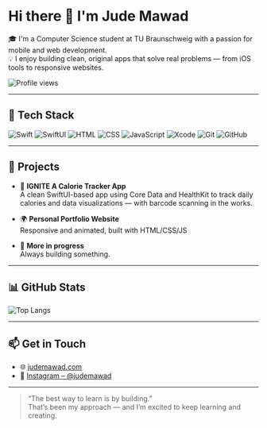 # Hi there 👋 I'm Jude Mawad

🎓 I'm a Computer Science student at TU Braunschweig with a passion for mobile and web development.  
💡 I enjoy building clean, original apps that solve real problems — from iOS tools to responsive websites.

![Profile views](https://komarev.com/ghpvc/?username=judemawad&color=blue&style=flat)

---

## 🔧 Tech Stack

![Swift](https://img.shields.io/badge/-Swift-orange?style=flat&logo=swift)
![SwiftUI](https://img.shields.io/badge/-SwiftUI-5D5DFF?style=flat&logo=swift)
![HTML](https://img.shields.io/badge/-HTML5-E34F26?style=flat&logo=html5)
![CSS](https://img.shields.io/badge/-CSS3-1572B6?style=flat&logo=css3)
![JavaScript](https://img.shields.io/badge/-JavaScript-F7DF1E?style=flat&logo=javascript)
![Xcode](https://img.shields.io/badge/-Xcode-147EFB?style=flat&logo=xcode)
![Git](https://img.shields.io/badge/-Git-F05032?style=flat&logo=git)
![GitHub](https://img.shields.io/badge/-GitHub-181717?style=flat&logo=github)

---

## 🚀 Projects

- 📱 **IGNITE A Calorie Tracker App**  
  A clean SwiftUI-based app using Core Data and HealthKit to track daily calories and data visualizations — with barcode scanning in the works.

- 🌍 **Personal Portfolio Website**  
  Responsive and animated, built with HTML/CSS/JS

- 🔧 **More in progress**  
 Always building something.

---

## 📊 GitHub Stats

![Top Langs](https://github-readme-stats.vercel.app/api/top-langs/?username=JoudMawad&layout=compact)

---

## 📫 Get in Touch

- 🌐 [judemawad.com](https://judemawad.com)
- 📸 [Instagram – @judemawad]([https://www.instagram.com/judemawad/](https://www.instagram.com/jude_mawad/?igsh=c3oxYjN0MHFjZTJn&utm_source=qr))

---

> “The best way to learn is by building.”  
That’s been my approach — and I’m excited to keep learning and creating.

